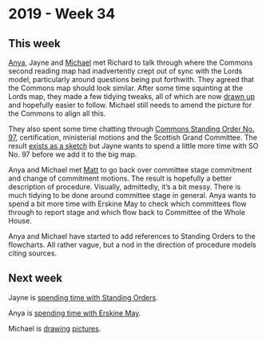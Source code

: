 # 2019 - Week 34

## This week

[Anya](https://twitter.com/bitten_), Jayne and [Michael](https://twitter.com/fantasticlife) met Richard to talk through where the Commons second reading map had inadvertently crept out of sync with the Lords model, particularly around questions being put forthwith. They agreed that the Commons map should look similar. After some time squinting at the Lords map, they made a few tidying tweaks, all of which are now [drawn up](https://ukparliament.github.io/ontologies/procedure/flowcharts/bills/public-bill.pdf) and hopefully easier to follow. Michael still needs to amend the picture for the Commons to align all this.

They also spent some time chatting through [Commons Standing Order No. 97](https://publications.parliament.uk/pa/cm201213/cmstords/614/body.htm#97), certification, ministerial motions and the Scottish Grand Committee. The result [exists as a sketch](https://github.com/ukparliament/ontologies/blob/master/procedure/flowcharts/bills/so97.pdf) but Jayne wants to spend a little more time with SO No. 97 before we add it to the big map.

Anya and Michael met [Matt](https://twitter.com/mattkorris) to go back over committee stage commitment and change of commitment motions. The result is hopefully a better description of procedure. Visually, admittedly, it’s a bit messy. There is much tidying to be done around committee stage in general. Anya wants to spend a bit more time with Erskine May to check which committees flow through to report stage and which flow back to Committee of the Whole House.

Anya and Michael have started to add references to Standing Orders to the flowcharts. All rather vague, but a nod in the direction of procedure models citing sources.

## Next week

Jayne is [spending time with Standing Orders](https://trello.com/c/VTW0IteT/40-commons-scottish-grand-committee).

Anya is [spending time with Erskine May](https://trello.com/c/kGdqDitV/39-lords-committee-type-to-report-stage-vs-return-to-whole-house).

Michael is [drawing](https://trello.com/c/fVrNiuUD/38-commons-second-reading-question-put-forthwith) [pictures](https://trello.com/c/02vVdZPZ/17-commons-referral-to-scottish-and-northern-ireland-grand-committee).